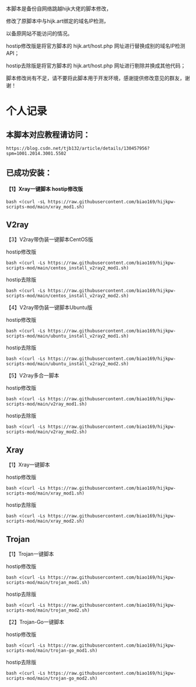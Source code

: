 本脚本是备份自网络跳越hijk大佬的脚本修改，

修改了原脚本中与hijk.art绑定的域名IP检测，

以备原网站不能访问的情况。

hostip修改版是将官方脚本的 hijk.art/host.php 网址进行替换成别的域名IP检测API；

hostip去除版是将官方脚本的 hijk.art/host.php 网址进行剔除并换成其他代码；

脚本修改尚有不足，请不要将此脚本用于开发环境，感谢提供修改意见的群友，谢谢！

# 个人记录
## 本脚本对应教程请访问：
```
https://blog.csdn.net/tjb132/article/details/130457956?spm=1001.2014.3001.5502
```

## 已成功安装：
#### 【1】Xray一键脚本 hostip修改版
```
bash <(curl -sL https://raw.githubusercontent.com/biao169/hijkpw-scripts-mod/main/xray_mod1.sh)
```

## V2ray

【3】V2ray带伪装一键脚本CentOS版

hostip修改版
```
bash <(curl -Ls https://raw.githubusercontent.com/biao169/hijkpw-scripts-mod/main/centos_install_v2ray2_mod1.sh)
```

hostip去除版
```
bash <(curl -Ls https://raw.githubusercontent.com/biao169/hijkpw-scripts-mod/main/centos_install_v2ray2_mod2.sh)
```

【4】V2ray带伪装一键脚本Ubuntu版

hostip修改版
```
bash <(curl -Ls https://raw.githubusercontent.com/biao169/hijkpw-scripts-mod/main/ubuntu_install_v2ray2_mod1.sh)
```

hostip去除版
```
bash <(curl -Ls https://raw.githubusercontent.com/biao169/hijkpw-scripts-mod/main/ubuntu_install_v2ray2_mod2.sh)
```

【5】V2ray多合一脚本

hostip修改版
```
bash <(curl -Ls https://raw.githubusercontent.com/biao169/hijkpw-scripts-mod/main/v2ray_mod1.sh)
```

hostip去除版
```
bash <(curl -Ls https://raw.githubusercontent.com/biao169/hijkpw-scripts-mod/main/v2ray_mod2.sh)
```

## Xray

【1】Xray一键脚本

hostip修改版
```
bash <(curl -Ls https://raw.githubusercontent.com/biao169/hijkpw-scripts-mod/main/xray_mod1.sh)
```

hostip去除版
```
bash <(curl -Ls https://raw.githubusercontent.com/biao169/hijkpw-scripts-mod/main/xray_mod2.sh)
```

## Trojan

【1】Trojan一键脚本

hostip修改版
```
bash <(curl -Ls https://raw.githubusercontent.com/biao169/hijkpw-scripts-mod/main/trojan_mod1.sh)
```

hostip去除版
```
bash <(curl -Ls https://raw.githubusercontent.com/biao169/hijkpw-scripts-mod/main/trojan_mod2.sh)
```

【2】Trojan-Go一键脚本

hostip修改版
```
bash <(curl -Ls https://raw.githubusercontent.com/biao169/hijkpw-scripts-mod/main/trojan-go_mod1.sh)
```

hostip去除版
```
bash <(curl -Ls https://raw.githubusercontent.com/biao169/hijkpw-scripts-mod/main/trojan-go_mod2.sh)
```
